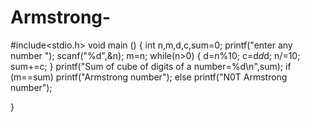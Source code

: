 # Armstrong-
#include<stdio.h>
void main ()
{
int n,m,d,c,sum=0;
printf("enter any number ");
scanf("%d",&n);
 m=n;
 while(n>0)
{
 d=n%10;
 c=d*d*d;
 n/=10;
 sum+=c;
}
 printf("Sum of cube of digits of a number=%d\n",sum);
 if (m==sum)
 printf("Armstrong number");
 else
 printf("N0T Armstrong number");

}
